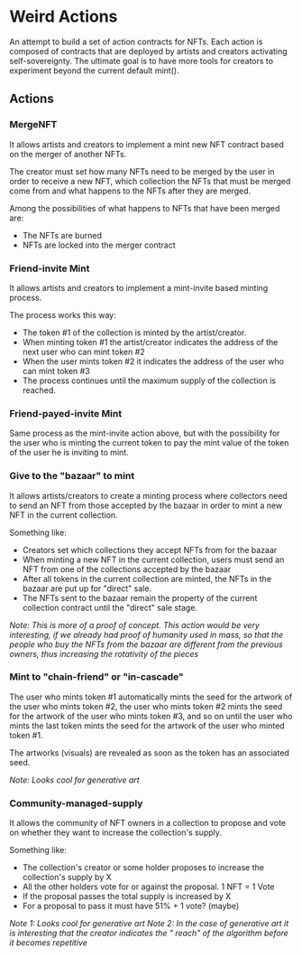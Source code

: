 # Weird Actions

An attempt to build a set of action contracts for NFTs. Each action is composed of contracts that are deployed by artists and creators activating self-sovereignty. The ultimate goal is to have more tools for creators to experiment beyond the current default mint().

## Actions

### MergeNFT

It allows artists and creators to implement a mint new NFT contract based on the merger of another NFTs.

The creator must set how many NFTs need to be merged by the user in order to receive a new NFT, which collection the NFTs that must be merged come from and what happens to the NFTs after they are merged.

Among the possibilities of what happens to NFTs that have been merged are:
* The NFTs are burned
* NFTs are locked into the merger contract


### Friend-invite Mint

It allows artists and creators to implement a mint-invite based minting process.

The process works this way:

* The token #1 of the collection is minted by the artist/creator.
* When minting token #1 the artist/creator indicates the address of the next user who can mint token #2
* When the user mints token #2 it indicates the address of the user who can mint token #3
* The process continues until the maximum supply of the collection is reached.


### Friend-payed-invite Mint

Same process as the mint-invite action above, but with the possibility for the user who is minting the current token to pay the mint value of the token of the user he is inviting to mint.


### Give to the "bazaar" to mint

It allows artists/creators to create a minting process where collectors need to send an NFT from those accepted by the bazaar in order to mint a new NFT in the current collection.

Something like:

* Creators set which collections they accept NFTs from for the bazaar
* When minting a new NFT in the current collection, users must send an NFT from one of the collections accepted by the bazaar
* After all tokens in the current collection are minted, the NFTs in the bazaar are put up for "direct" sale.
* The NFTs sent to the bazaar remain the property of the current collection contract until the "direct" sale stage.

*Note: This is more of a proof of concept. This action would be very interesting, if we already had proof of humanity used in mass, so that the people who buy the NFTs from the bazaar are different from the previous owners, thus increasing the rotativity of the pieces*


### Mint to "chain-friend" or "in-cascade"

The user who mints token #1 automatically mints the seed for the artwork of the user who mints token #2, the user who mints token #2 mints the seed for the artwork of the user who mints token #3, and so on until the user who mints the last token mints the seed for the artwork of the user who minted token #1.

The artworks (visuals) are revealed as soon as the token has an associated seed.

*Note: Looks cool for generative art*


### Community-managed-supply

It allows the community of NFT owners in a collection to propose and vote on whether they want to increase the collection's supply.

Something like:

* The collection's creator or some holder proposes to increase the collection's supply by X
* All the other holders vote for or against the proposal. 1 NFT = 1 Vote
* If the proposal passes the total supply is increased by X
* For a proposal to pass it must have 51% + 1 vote? (maybe)

*Note 1: Looks cool for generative art*
*Note 2: In the case of generative art it is interesting that the creator indicates the " reach" of the algorithm before it becomes repetitive*